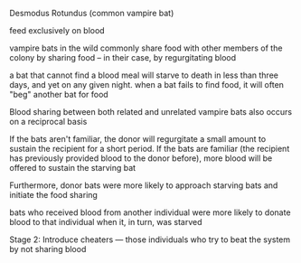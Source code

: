 Desmodus Rotundus (common vampire bat)

feed exclusively on blood

vampire bats in the wild commonly share food with other members of the colony by sharing food – in their case, by regurgitating blood

a bat that cannot find a blood meal will starve to death in less than three days, and yet on any given night. when a bat fails to find food, it will often "beg" another bat for food

Blood sharing between both related and unrelated vampire bats also occurs on a reciprocal basis

If the bats aren't familiar, the donor will regurgitate a small amount to sustain the recipient for a short period. If the bats are familiar (the recipient has previously provided blood to the donor before), more blood will be offered to sustain the starving bat

Furthermore, donor bats were more likely to approach starving bats and initiate the food sharing

bats who received blood from another individual were more likely to donate blood to that individual when it, in turn, was starved

Stage 2: Introduce cheaters — those individuals who try to beat the system by not sharing blood
